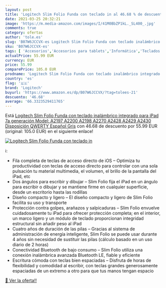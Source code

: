 ```yaml
---
layout: post
title: 'Logitech Slim Folio Funda con teclado in al 46.68 % de descuento'
date: 2021-03-25 20:32:21
image: 'https://m.media-amazon.com/images/I/41M0BbZP1kL._SL400_.jpg'
comments: true
category: ofertas
author: 'tole.es'
slug: 'B07W6JCCVX-es Logitech Slim Folio Funda con teclado inalámbrico...'
sku: 'B07W6JCCVX-es'
tags: [ 'Accesorios','Accesorios para tablets','Informática','Teclados para tablets','ipad','logitech', ]
actualPrice: 55.99 EUR
currency: EUR
price: 55.99
comparePrice: 105.0 EUR
prodname: 'Logitech Slim Folio Funda con teclado inalámbrico integrado para iPad 7a generación  Model: A2197  A2200  A2198  A2270  A2428  A2429  A2430  Disposición QWERTY Español  Gris'
country: 'es'
flag: '🇪🇸'
brand: 'Logitech'
buyurl: 'https://www.amazon.es/dp/B07W6JCCVX/?tag=tolees-21'
descuento: '46.68'
average: '66.3323529411765'
---
```


Está [Logitech Slim Folio Funda con teclado inalámbrico integrado para iPad 7a generación  Model: A2197  A2200  A2198  A2270  A2428  A2429  A2430  Disposición QWERTY Español  Gris](https://www.amazon.es/dp/B07W6JCCVX/?tag=tolees-21) con 46.68 de descuento por 55.99 EUR (original: 105.0 EUR) en el siguiente enlace!

[![Logitech Slim Folio Funda con teclado in](https://m.media-amazon.com/images/I/41M0BbZP1kL._SL400_.jpg)](https://www.amazon.es/dp/B07W6JCCVX/?tag=tolees-21)

ℹ️:

- Fila completa de teclas de acceso directo de iOS – Optimiza tu productividad con teclas de acceso directo para controlar con una sola pulsación tu material multimedia, el volumen, el brillo de la pantalla del iPad, etc
- Dos ángulos para escribir y dibujar – Slim Folio fija el iPad en un ángulo para escribir o dibujar y se mantiene firme en cualquier superficie, desde un escritorio hasta las rodillas
- Diseño compacto y ligero – El diseño compacto y ligero de Slim Folio facilita su uso y transporte
- Protección contra golpes, arañazos y salpicaduras – Slim Folio envuelve cuidadosamente tu iPad para ofrecer protección completa; en el interior, un marco ligero y un módulo de teclado proporcionan integridad estructural sin añadir peso al iPad
- Cuatro años de duración de las pilas – Gracias al sistema de administración de energía inteligente, Slim Folio se puede usar durante 4 años sin necesidad de sustituir las pilas (cálculo basado en un uso diario de 2 horas)
- Conectividad Bluetooth de bajo consumo – Slim Folio utiliza una conexión inalámbrica avanzada Bluetooth LE, fiable y eficiente
- Escritura cómoda con teclas bien espaciadas – Disfruta de horas de flexibilidad y comodidad al escribir, con teclas grandes generosamente espaciadas de un extremo a otro para que tus manos tengan espacio

[🛒 Ver la oferta!!](https://www.amazon.es/dp/B07W6JCCVX/?tag=tolees-21)

